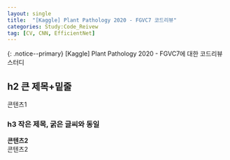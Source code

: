 ```yaml
---
layout: single
title:  "[Kaggle] Plant Pathology 2020 - FGVC7 코드리뷰"
categories: Study:Code_Reivew
tag: [CV, CNN, EfficientNet]
---
```

{: .notice--primary} 
[Kaggle] Plant Pathology 2020 - FGVC7에 대한 코드리뷰 스터디
<br>
## h2 큰 제목+밑줄
콘텐츠1

### h3 작은 제목, 굵은 글씨와 동일
**콘텐츠2**<br>
콘텐츠2
